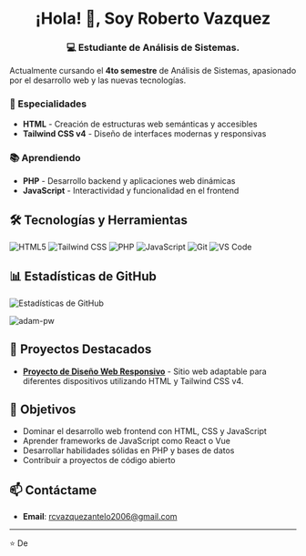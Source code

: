 <h1 align="center">¡Hola! 👋, Soy Roberto Vazquez</h1>
<h3 align="center">💻 Estudiante de Análisis de Sistemas.</h3>

Actualmente cursando el **4to semestre** de Análisis de Sistemas, apasionado por el desarrollo web y las nuevas tecnologías.

### 🚀 Especialidades

- **HTML** - Creación de estructuras web semánticas y accesibles
- **Tailwind CSS v4** - Diseño de interfaces modernas y responsivas

### 📚 Aprendiendo

- **PHP** - Desarrollo backend y aplicaciones web dinámicas
- **JavaScript** - Interactividad y funcionalidad en el frontend

## 🛠️ Tecnologías y Herramientas

![HTML5](https://img.shields.io/badge/-HTML5-E34F26?style=flat-square&logo=html5&logoColor=white)
![Tailwind CSS](https://img.shields.io/badge/-Tailwind%20CSS-38B2AC?style=flat-square&logo=tailwind-css&logoColor=white)
![PHP](https://img.shields.io/badge/-PHP-777BB4?style=flat-square&logo=php&logoColor=white)
![JavaScript](https://img.shields.io/badge/-JavaScript-F7DF1E?style=flat-square&logo=javascript&logoColor=black)
![Git](https://img.shields.io/badge/-Git-F05032?style=flat-square&logo=git&logoColor=white)
![VS Code](https://img.shields.io/badge/-VS%20Code-007ACC?style=flat-square&logo=visual-studio-code&logoColor=white)

## 📊 Estadísticas de GitHub

![Estadísticas de GitHub](https://github-readme-stats.vercel.app/api?username=rcvazquezz&show_icons=true&theme=radical)
<p><img align="center"
    src="https://github-readme-stats.vercel.app/api/top-langs?username=rcvazquezz&show_icons=true&locale=en&bg_color=0d1117&text_color=ffffff&layout=compact"
    alt="adam-pw" 
    bg_color=#808080/></p>

## 🌱 Proyectos Destacados

- **[Proyecto de Diseño Web Responsivo](https://github.com/tuusuario/proyecto-web)** - Sitio web adaptable para diferentes dispositivos utilizando HTML y Tailwind CSS v4.

## 🎯 Objetivos

- Dominar el desarrollo web frontend con HTML, CSS y JavaScript
- Aprender frameworks de JavaScript como React o Vue
- Desarrollar habilidades sólidas en PHP y bases de datos
- Contribuir a proyectos de código abierto

## 📫 Contáctame

- **Email**: rcvazquezantelo2006@gmail.com
---

⭐️ De 
```


